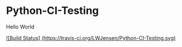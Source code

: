 # Python-CI-Testing

Hello World

[![Build Status] (https://travis-ci.org/LWJensen/Python-CI-Testing.svg)](https://travis-ci.orgLWJensen/Python-CI-Testing)
